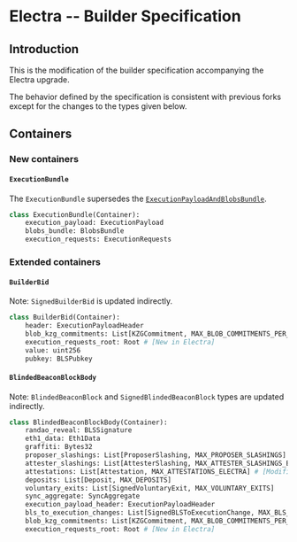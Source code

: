# Electra -- Builder Specification

## Introduction

This is the modification of the builder specification accompanying the Electra upgrade.

The behavior defined by the specification is consistent with previous forks except for the changes to the types given below.

## Containers

### New containers

#### `ExecutionBundle`

The `ExecutionBundle` supersedes the [`ExecutionPayloadAndBlobsBundle`][execution-payload-and-blobs-bundle-deneb].

```python
class ExecutionBundle(Container):
    execution_payload: ExecutionPayload
    blobs_bundle: BlobsBundle
    execution_requests: ExecutionRequests
```

### Extended containers

#### `BuilderBid`

Note: `SignedBuilderBid` is updated indirectly.

```python
class BuilderBid(Container):
    header: ExecutionPayloadHeader
    blob_kzg_commitments: List[KZGCommitment, MAX_BLOB_COMMITMENTS_PER_BLOCK]
    execution_requests_root: Root # [New in Electra]
    value: uint256
    pubkey: BLSPubkey
```

#### `BlindedBeaconBlockBody`

Note: `BlindedBeaconBlock` and `SignedBlindedBeaconBlock` types are updated indirectly.

```python
class BlindedBeaconBlockBody(Container):
    randao_reveal: BLSSignature
    eth1_data: Eth1Data
    graffiti: Bytes32
    proposer_slashings: List[ProposerSlashing, MAX_PROPOSER_SLASHINGS]
    attester_slashings: List[AttesterSlashing, MAX_ATTESTER_SLASHINGS_ELECTRA] # [Modified in Electra:EIP7549]
    attestations: List[Attestation, MAX_ATTESTATIONS_ELECTRA] # [Modified in Electra:EIP7549]
    deposits: List[Deposit, MAX_DEPOSITS]
    voluntary_exits: List[SignedVoluntaryExit, MAX_VOLUNTARY_EXITS]
    sync_aggregate: SyncAggregate
    execution_payload_header: ExecutionPayloadHeader
    bls_to_execution_changes: List[SignedBLSToExecutionChange, MAX_BLS_TO_EXECUTION_CHANGES]
    blob_kzg_commitments: List[KZGCommitment, MAX_BLOB_COMMITMENTS_PER_BLOCK]
    execution_requests_root: Root # [New in Electra]
```

[execution-payload-and-blobs-bundle-deneb]: ../deneb/builder.md#executionpayloadandblobsbundle
